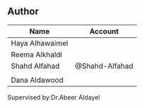 ## Author

| Name   | Account                                        |
|--------|-----------------------------------             |
| Haya Alhawaimel|                                        |
| Reema Alkhaldi |                                        |
| Shahd Alfahad  |    @Shahd-Alfahad
                                                          |
| Dana Aldawood  |                                        |

<p>Supervised by:Dr.Abeer Aldayel</p>
